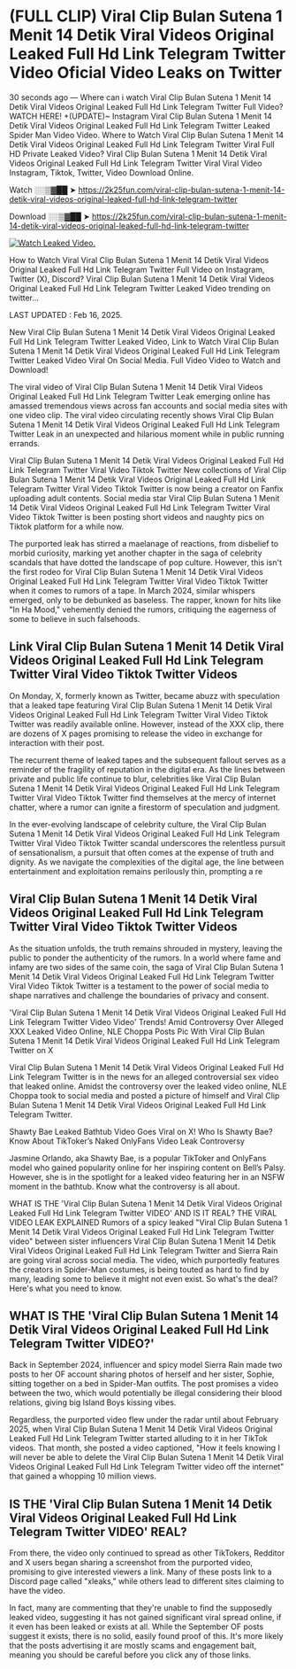 # (FULL CLIP) Viral Clip Bulan Sutena 1 Menit 14 Detik Viral Videos Original Leaked Full Hd Link Telegram Twitter Video Oficial Video Leaks on Twitter

30 seconds ago — Where can i watch Viral Clip Bulan Sutena 1 Menit 14 Detik Viral Videos Original Leaked Full Hd Link Telegram Twitter Full Video? WATCH HERE! +(UPDATE)~ Instagram Viral Clip Bulan Sutena 1 Menit 14 Detik Viral Videos Original Leaked Full Hd Link Telegram Twitter Leaked Spider Man Video Video. Where to Watch Viral Clip Bulan Sutena 1 Menit 14 Detik Viral Videos Original Leaked Full Hd Link Telegram Twitter Viral Full HD Private Leaked Video? Viral Clip Bulan Sutena 1 Menit 14 Detik Viral Videos Original Leaked Full Hd Link Telegram Twitter Viral Viral Video Instagram, Tiktok, Twitter, Video Download Online.

Watch ░░▒▓██ ➤ https://2k25fun.com/viral-clip-bulan-sutena-1-menit-14-detik-viral-videos-original-leaked-full-hd-link-telegram-twitter

Download ░░▒▓██ ➤ https://2k25fun.com/viral-clip-bulan-sutena-1-menit-14-detik-viral-videos-original-leaked-full-hd-link-telegram-twitter

[![Watch Leaked Video.](https://miro.medium.com/v2/resize:fit:828/format:webp/1*cilzJN44JGOrTw9NJCrNHA.gif "Watch Leaked Video")](https://2k25fun.com/viral-clip-bulan-sutena-1-menit-14-detik-viral-videos-original-leaked-full-hd-link-telegram-twitter)

How to Watch Viral Viral Clip Bulan Sutena 1 Menit 14 Detik Viral Videos Original Leaked Full Hd Link Telegram Twitter Full Video on Instagram, Twitter (X), Discord? Viral Clip Bulan Sutena 1 Menit 14 Detik Viral Videos Original Leaked Full Hd Link Telegram Twitter Leaked Video trending on twitter...

LAST UPDATED : Feb 16, 2025.

New Viral Clip Bulan Sutena 1 Menit 14 Detik Viral Videos Original Leaked Full Hd Link Telegram Twitter Leaked Video, Link to Watch Viral Clip Bulan Sutena 1 Menit 14 Detik Viral Videos Original Leaked Full Hd Link Telegram Twitter Leaked Video Viral On Social Media. Full Video Video to Watch and Download!

The viral video of Viral Clip Bulan Sutena 1 Menit 14 Detik Viral Videos Original Leaked Full Hd Link Telegram Twitter Leak emerging online has amassed tremendous views across fan accounts and social media sites with one video clip. The viral video circulating recently shows Viral Clip Bulan Sutena 1 Menit 14 Detik Viral Videos Original Leaked Full Hd Link Telegram Twitter Leak in an unexpected and hilarious moment while in public running errands.

Viral Clip Bulan Sutena 1 Menit 14 Detik Viral Videos Original Leaked Full Hd Link Telegram Twitter Viral Video Tiktok Twitter New collections of Viral Clip Bulan Sutena 1 Menit 14 Detik Viral Videos Original Leaked Full Hd Link Telegram Twitter Viral Video Tiktok Twitter is now being a creator on Fanfix uploading adult contents. Social media star Viral Clip Bulan Sutena 1 Menit 14 Detik Viral Videos Original Leaked Full Hd Link Telegram Twitter Viral Video Tiktok Twitter is been posting short videos and naughty pics on Tiktok platform for a while now.

The purported leak has stirred a maelanage of reactions, from disbelief to morbid curiosity, marking yet another chapter in the saga of celebrity scandals that have dotted the landscape of pop culture. However, this isn't the first rodeo for Viral Clip Bulan Sutena 1 Menit 14 Detik Viral Videos Original Leaked Full Hd Link Telegram Twitter Viral Video Tiktok Twitter when it comes to rumors of a tape. In March 2024, similar whispers emerged, only to be debunked as baseless. The rapper, known for hits like "In Ha Mood," vehemently denied the rumors, critiquing the eagerness of some to believe in such falsehoods.

## Link Viral Clip Bulan Sutena 1 Menit 14 Detik Viral Videos Original Leaked Full Hd Link Telegram Twitter Viral Video Tiktok Twitter Videos

On Monday, X, formerly known as Twitter, became abuzz with speculation that a leaked tape featuring Viral Clip Bulan Sutena 1 Menit 14 Detik Viral Videos Original Leaked Full Hd Link Telegram Twitter Viral Video Tiktok Twitter was readily available online. However, instead of the XXX clip, there are dozens of X pages promising to release the video in exchange for interaction with their post.

The recurrent theme of leaked tapes and the subsequent fallout serves as a reminder of the fragility of reputation in the digital era. As the lines between private and public life continue to blur, celebrities like Viral Clip Bulan Sutena 1 Menit 14 Detik Viral Videos Original Leaked Full Hd Link Telegram Twitter Viral Video Tiktok Twitter find themselves at the mercy of internet chatter, where a rumor can ignite a firestorm of speculation and judgment.

In the ever-evolving landscape of celebrity culture, the Viral Clip Bulan Sutena 1 Menit 14 Detik Viral Videos Original Leaked Full Hd Link Telegram Twitter Viral Video Tiktok Twitter scandal underscores the relentless pursuit of sensationalism, a pursuit that often comes at the expense of truth and dignity. As we navigate the complexities of the digital age, the line between entertainment and exploitation remains perilously thin, prompting a re

##  Viral Clip Bulan Sutena 1 Menit 14 Detik Viral Videos Original Leaked Full Hd Link Telegram Twitter Viral Video Tiktok Twitter Videos

As the situation unfolds, the truth remains shrouded in mystery, leaving the public to ponder the authenticity of the rumors. In a world where fame and infamy are two sides of the same coin, the saga of Viral Clip Bulan Sutena 1 Menit 14 Detik Viral Videos Original Leaked Full Hd Link Telegram Twitter Viral Video Tiktok Twitter is a testament to the power of social media to shape narratives and challenge the boundaries of privacy and consent.

'Viral Clip Bulan Sutena 1 Menit 14 Detik Viral Videos Original Leaked Full Hd Link Telegram Twitter Video Video' Trends! Amid Controversy Over Alleged XXX Leaked Video Online, NLE Choppa Posts Pic With Viral Clip Bulan Sutena 1 Menit 14 Detik Viral Videos Original Leaked Full Hd Link Telegram Twitter on X

Viral Clip Bulan Sutena 1 Menit 14 Detik Viral Videos Original Leaked Full Hd Link Telegram Twitter is in the news for an alleged controversial sex video that leaked online. Amidst the controversy over the leaked video online, NLE Choppa took to social media and posted a picture of himself and Viral Clip Bulan Sutena 1 Menit 14 Detik Viral Videos Original Leaked Full Hd Link Telegram Twitter.

Shawty Bae Leaked Bathtub Video Goes Viral on X! Who Is Shawty Bae? Know About TikToker’s Naked OnlyFans Video Leak Controversy

Jasmine Orlando, aka Shawty Bae, is a popular TikToker and OnlyFans model who gained popularity online for her inspiring content on Bell’s Palsy. However, she is in the spotlight for a leaked video featuring her in an NSFW moment in the bathtub. Know what the controversy is all about.

WHAT IS THE 'Viral Clip Bulan Sutena 1 Menit 14 Detik Viral Videos Original Leaked Full Hd Link Telegram Twitter VIDEO' AND IS IT REAL? THE VIRAL VIDEO LEAK EXPLAINED Rumors of a spicy leaked "Viral Clip Bulan Sutena 1 Menit 14 Detik Viral Videos Original Leaked Full Hd Link Telegram Twitter video" between sister influencers Viral Clip Bulan Sutena 1 Menit 14 Detik Viral Videos Original Leaked Full Hd Link Telegram Twitter and Sierra Rain are going viral across social media. The video, which purportedly features the creators in Spider-Man costumes, is being touted as hard to find by many, leading some to believe it might not even exist. So what's the deal? Here's what you need to know.

## WHAT IS THE 'Viral Clip Bulan Sutena 1 Menit 14 Detik Viral Videos Original Leaked Full Hd Link Telegram Twitter VIDEO?'

Back in September 2024, influencer and spicy model Sierra Rain made two posts to her OF account sharing photos of herself and her sister, Sophie, sitting together on a bed in Spider-Man outfits. The post promises a video between the two, which would potentially be illegal considering their blood relations, giving big Island Boys kissing vibes.

Regardless, the purported video flew under the radar until about February 2025, when Viral Clip Bulan Sutena 1 Menit 14 Detik Viral Videos Original Leaked Full Hd Link Telegram Twitter started alluding to it in her TikTok videos. That month, she posted a video captioned, "How it feels knowing I will never be able to delete the Viral Clip Bulan Sutena 1 Menit 14 Detik Viral Videos Original Leaked Full Hd Link Telegram Twitter video off the internet" that gained a whopping 10 million views.

## IS THE 'Viral Clip Bulan Sutena 1 Menit 14 Detik Viral Videos Original Leaked Full Hd Link Telegram Twitter VIDEO' REAL?

From there, the video only continued to spread as other TikTokers, Redditor and X users began sharing a screenshot from the purported video, promising to give interested viewers a link. Many of these posts link to a Discord page called "xleaks," while others lead to different sites claiming to have the video.

In fact, many are commenting that they're unable to find the supposedly leaked video, suggesting it has not gained significant viral spread online, if it even has been leaked or exists at all. While the September OF posts suggest it exists, there is no solid, easily found proof of this. It's more likely that the posts advertising it are mostly scams and engagement bait, meaning you should be careful before you click any of those links.
